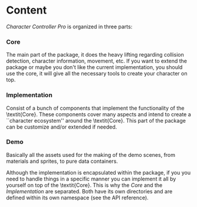 # Content

_Character Controller Pro_ is organized in three parts:

### Core

The main part of the package, it does the heavy lifting regarding collision detection, character information, movement, etc. If you want to extend the package or maybe you don't like the current implementation, you should use the core, it will give all the necessary tools to create your character on top.

### Implementation

Consist of a bunch of components that implement the functionality of the \textit{Core}. These components cover many aspects and intend to create a \`\`character ecosystem'' around the \textit{Core}. This part of the package can be customize and/or extended if needed.

### Demo

Basically all the assets used for the making of the demo scenes, from materials and sprites, to pure data containers.

Although the implementation is encapsulated within the package, if you you need to handle things in a specific manner you can implement it all by yourself on top of the \textit{Core}. This is why the _Core_ and the _Implementation_ are separated. Both have its own directories and are defined within its own namespace \(see the API reference\).

